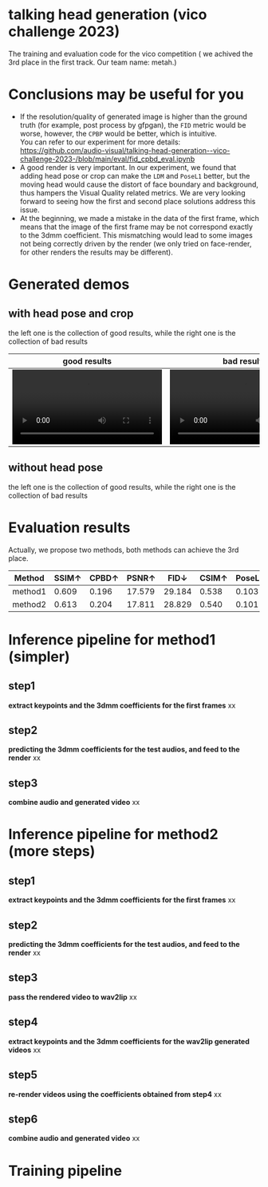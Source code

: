 # talking head generation (vico challenge 2023)
 The training and evaluation code for the vico competition ( we achived the 3rd place in the first track. Our team name: metah.)

# Conclusions may be useful for you
- If the resolution/quality of generated image is higher than the ground truth (for example, post process by gfpgan), the `FID` metric would be worse, however, the `CPBP` would be better, which is intuitive.  
  You can refer to our experiment for more details:  https://github.com/audio-visual/talking-head-generation--vico-challenge-2023-/blob/main/eval/fid_cpbd_eval.ipynb 
- A good render is very important. In our experiment, we found that adding head pose or crop can make the `LDM` and `PoseL1` better, but the moving head would cause the distort of face boundary and background, thus hampers the Visual Quality related metrics. We are very looking forward to seeing how the first and second place solutions address this issue.
- At the beginning, we made a mistake in the data of the first frame, which means that the image of the first frame may be not correspond exactly to the 3dmm coefficient. This mismatching would lead to some images not being correctly driven by the render (we only tried on face-render, for other renders the results may be different).

# Generated demos
## with head pose and crop
the left one is the collection of good results, while the right one is the collection of bad results

good results             |  bad results
:-------------------------:|:-------------------------:
<video  src="https://github.com/audio-visual/talking-head-generation--vico-challenge-2023-/assets/110716367/b0260ff7-d210-42a9-9446-8285d1a9fa6e" type="video/mp4"> </video>  |  <video  src="https://github.com/audio-visual/talking-head-generation--vico-challenge-2023-/assets/110716367/814521b3-1904-4956-a466-9fa62bcddc94" type="video/mp4"> </video> 

## without head pose
the left one is the collection of good results, while the right one is the collection of bad results

# Evaluation results
Actually, we propose two methods, both methods can achieve the 3rd place. 

|Method |SSIM↑ | CPBD↑	|PSNR↑|	FID↓|CSIM↑|	PoseL1↓|ExpL1↓|	AVOffset→|AVConf↑|	LipLMD↓|
|------|------|------|------|------|------|------|------|------|------|------|
| method1| 0.609| 0.196	|17.579|29.184|	0.538|0.103|0.160|-0.422|1.455|12.224|07.05|
|method2|0.613|	0.204	|17.811|28.829|	0.540|	0.101|	0.151|	-1.733|	2.541|	12.192|	07.01|


# Inference pipeline for method1 (simpler)

 ## step1
 **extract keypoints and the 3dmm coefficients for the first frames** 
 xx
 ## step2
 **predicting the 3dmm coefficients for the test audios, and feed to the render**
 xx
 ## step3
 **combine audio and generated video**
 xx

# Inference pipeline for method2 (more steps)

 ## step1
 **extract keypoints and the 3dmm coefficients for the first frames** 
 xx
 ## step2
 **predicting the 3dmm coefficients for the test audios, and feed to the render**
 xx
 ## step3
 **pass the rendered video to wav2lip**
 xx
 ## step4
 **extract keypoints and the 3dmm coefficients for the wav2lip generated videos**
 xx
 ## step5
 **re-render videos using the coefficients obtained from step4**
 xx
 ## step6
 **combine audio and generated video**
 xx

# Training pipeline
